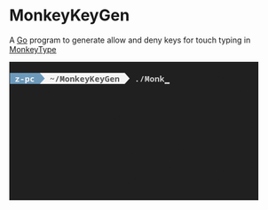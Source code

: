 # MonkeyKeyGen

A [Go](https://go.dev/) program to generate allow and deny keys for touch typing in [MonkeyType](https://monkeytype.com/)

![Showcase gif](.github/assets/showcase.gif)
